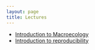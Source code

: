 ```yaml
---
layout: page
title: Lectures
---
```


* [Introduction to Macroecology](Intro_setup)
* [Introduction to reproducibility](Intro_setup)
